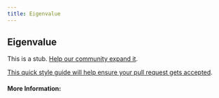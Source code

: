 ```yaml
---
title: Eigenvalue
---
```


## Eigenvalue

This is a stub. [Help our community expand it](https://github.com/freecodecamp/guides/tree/master/src/pages/articles/math/eigenvalue/index.md).

[This quick style guide will help ensure your pull request gets accepted](https://github.com/freeCodeCamp/guides/blob/master/README.md).

<!-- The article goes here, in GitHub-flavored Markdown. Feel free to add YouTube videos, images, and CodePen/JSBin embeds  -->

#### More Information:
<!-- Please add any articles you think might be helpful to read before writing the article -->


